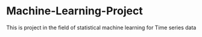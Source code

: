 # Machine-Learning-Project
This is 
project in the field of statistical machine learning for Time series data
